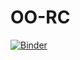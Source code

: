 # OO-RC
[![Binder](https://mybinder.org/badge_logo.svg)](https://mybinder.org/v2/gh/eznuk/OO-RC/master)
